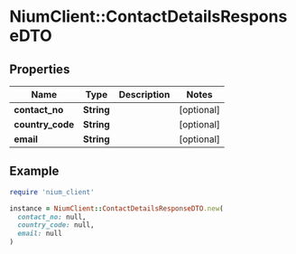 # NiumClient::ContactDetailsResponseDTO

## Properties

| Name | Type | Description | Notes |
| ---- | ---- | ----------- | ----- |
| **contact_no** | **String** |  | [optional] |
| **country_code** | **String** |  | [optional] |
| **email** | **String** |  | [optional] |

## Example

```ruby
require 'nium_client'

instance = NiumClient::ContactDetailsResponseDTO.new(
  contact_no: null,
  country_code: null,
  email: null
)
```

